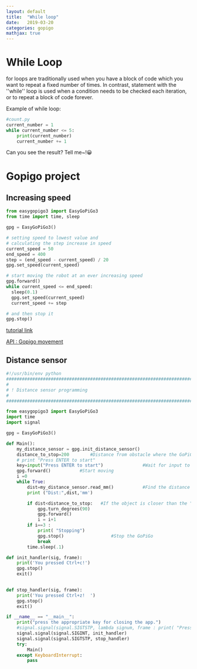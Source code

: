 ```yaml
---
layout: default
title:  "While loop"
date:   2019-03-20 
categories: gopigo
mathjax: true
---
```



# While Loop

for loops are traditionally used when you have a block of code which you want to repeat a fixed number of times. In contrast, statement with the ''while'' loop is used when a condition needs to be checked each iteration, or to repeat a block of code forever.

Example of while loop:  

```python
#count.py
current_number = 1
while current_number <= 5:
    print(current_number)
    current_number += 1
```
Can you see the result? Tell me~!😀


# Gopigo project 
## Increasing speed  
```python
from easygopigo3 import EasyGoPiGo3
from time import time, sleep

gpg = EasyGoPiGo3()

# setting speed to lowest value and
# calculating the step increase in speed
current_speed = 50
end_speed = 400
step = (end_speed - current_speed) / 20
gpg.set_speed(current_speed)

# start moving the robot at an ever increasing speed
gpg.forward()
while current_speed <= end_speed:
  sleep(0.1)
  gpg.set_speed(current_speed)
  current_speed += step

# and then stop it
gpg.stop()

```
[tutorial link](https://gopigo3.readthedocs.io/en/master/tutorials-basic/driving.html#going-forward-at-increasing-speed)

[API : Gopigo movement ](https://gopigo3.readthedocs.io/en/master/api-basic/structure.html#gopigo3-movement-api-methods)

## Distance sensor  

```python  
#!/usr/bin/env python
########################################################################
#
# ! Distance sensor programming
#
########################################################################

from easygopigo3 import EasyGoPiGo3
import time
import signal

gpg = EasyGoPiGo3()

def Main():
	my_distance_sensor = gpg.init_distance_sensor()
	distance_to_stop=200		#Distance from obstacle where the GoPiGo should stop
	# print "Press ENTER to start"
	key=input("Press ENTER to start")				#Wait for input to start
	gpg.forward()			#Start moving
	i =0 
	while True:
		dist=my_distance_sensor.read_mm()			#Find the distance of the object in front
		print ("Dist:",dist,'mm')

		if dist<distance_to_stop:	#If the object is closer than the "distance_to_stop" distance, stop the GoPiGo
			gpg.turn_degrees(90) 
			gpg.forward()	
			i = i+1	
		if i==3 :	
			print( "Stopping")
			gpg.stop()					#Stop the GoPiGo
			break
		time.sleep(.1) 

def init_handler(sig, frame):
	print('You pressed Ctrl+c!')
	gpg.stop()
	exit()
	

def stop_handler(sig, frame):
	print('You pressed Ctrl+z!  ')
	gpg.stop() 
	exit()

if __name__ == "__main__":
	print("press the appropriate key for closing the app.")
	#signal.signal(signal.SIGTSTP, lambda signum, frame : print( "Press the appropriate key for closing the app."))
	signal.signal(signal.SIGINT, init_handler)
	signal.signal(signal.SIGTSTP, stop_handler)
	try:
	    Main()
	except KeyboardInterrupt:
		pass

 

 ```  